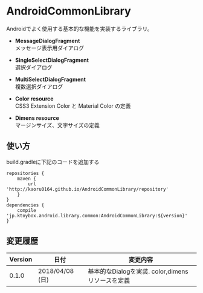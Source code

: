 # AndroidCommonLibrary

Androidでよく使用する基本的な機能を実装するライブラリ。

- **MessageDialogFragment**  
メッセージ表示用ダイアログ


- **SingleSelectDialogFragment**  
選択ダイアログ

- **MultiSelectDialogFragment**  
複数選択ダイアログ

- **Color resource**  
CSS3 Extension Color と Material Color の定義

- **Dimens resource**  
マージンサイズ、文字サイズの定義

## 使い方

build.gradleに下記のコードを追加する

```
repositories {
    maven {
        url 'http://kaoru0164.github.io/AndroidCommonLibrary/repository'
    }
}
dependencies {
    compile 'jp.ktoybox.android.library.common:AndroidCommonLibrary:${version}'
}
```

## 変更履歴


| Version | 日付            | 変更内容               |
| ------- | --------------- | -------------------- |
| 0.1.0   | 2018/04/08 (日) | 基本的なDialogを実装. color,dimensリソースを定義        |
